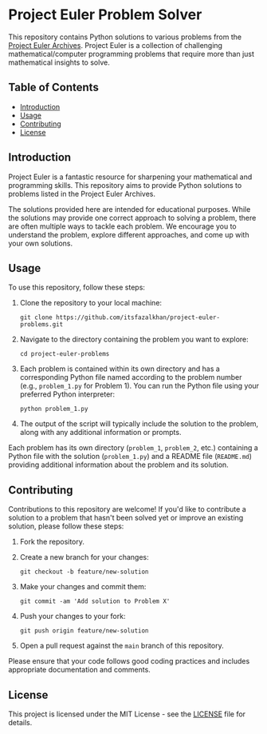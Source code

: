# Project Euler Problem Solver

This repository contains Python solutions to various problems from the [Project Euler Archives](https://projecteuler.net/archives). Project Euler is a collection of challenging mathematical/computer programming problems that require more than just mathematical insights to solve.

## Table of Contents

- [Introduction](#introduction)
- [Usage](#usage)
- [Contributing](#contributing)
- [License](#license)

## Introduction

Project Euler is a fantastic resource for sharpening your mathematical and programming skills. This repository aims to provide Python solutions to problems listed in the Project Euler Archives.

The solutions provided here are intended for educational purposes. While the solutions may provide one correct approach to solving a problem, there are often multiple ways to tackle each problem. We encourage you to understand the problem, explore different approaches, and come up with your own solutions.

## Usage

To use this repository, follow these steps:

1. Clone the repository to your local machine:

    ```
    git clone https://github.com/itsfazalkhan/project-euler-problems.git
    ```

2. Navigate to the directory containing the problem you want to explore:

    ```
    cd project-euler-problems
    ```

3. Each problem is contained within its own directory and has a corresponding Python file named according to the problem number (e.g., `problem_1.py` for Problem 1). You can run the Python file using your preferred Python interpreter:

    ```
    python problem_1.py
    ```

4. The output of the script will typically include the solution to the problem, along with any additional information or prompts.


Each problem has its own directory (`problem_1`, `problem_2`, etc.) containing a Python file with the solution (`problem_1.py`) and a README file (`README.md`) providing additional information about the problem and its solution.

## Contributing

Contributions to this repository are welcome! If you'd like to contribute a solution to a problem that hasn't been solved yet or improve an existing solution, please follow these steps:

1. Fork the repository.
2. Create a new branch for your changes:

    ```
    git checkout -b feature/new-solution
    ```

3. Make your changes and commit them:

    ```
    git commit -am 'Add solution to Problem X'
    ```

4. Push your changes to your fork:

    ```
    git push origin feature/new-solution
    ```

5. Open a pull request against the `main` branch of this repository.

Please ensure that your code follows good coding practices and includes appropriate documentation and comments.

## License

This project is licensed under the MIT License - see the [LICENSE](LICENSE) file for details.
